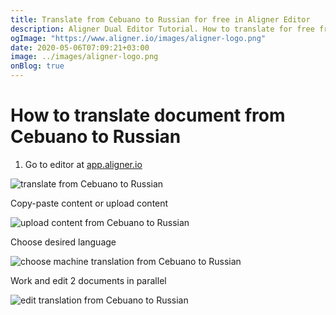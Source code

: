 ```yaml
---
title: Translate from Cebuano to Russian for free in Aligner Editor
description: Aligner Dual Editor Tutorial. How to translate for free from Cebuano to Russian. Aligner is multilingual document management platform. 
ogImage: "https://www.aligner.io/images/aligner-logo.png"
date: 2020-05-06T07:09:21+03:00
image: ../images/aligner-logo.png
onBlog: true
---
```


# How to translate document from Cebuano to Russian

1. Go to editor at [app.aligner.io](https://app.aligner.io "Aligner App web page")

![translate from Cebuano to Russian](../aligner-blank-editor.png "translate from Cebuano to Russian")

Copy-paste content or upload content

![upload content from Cebuano to Russian](../aligner-uploaded-document.png "upload content from Cebuano to Russian")

Choose desired language

![choose machine translation from Cebuano to Russian](../aligner-language-dropdown.png "choose machine translation from Cebuano to Russian")

Work and edit 2 documents in parallel

![edit translation from Cebuano to Russian](../aligner-double-sitded-editor.png "edit translation from Cebuano to Russian")

